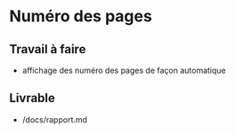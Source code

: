 # Numéro des pages

## Travail à faire

- affichage des numéro des pages de façon automatique
  
## Livrable

- /docs/rapport.md